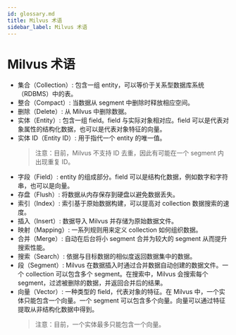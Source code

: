 ```yaml
---
id: glossary.md
title: Milvus 术语
sidebar_label: Milvus 术语
---
```


# Milvus 术语

- 集合（Collection）: 包含一组 entity，可以等价于关系型数据库系统（RDBMS）中的表。
- 整合（Compact）: 当数据从 segment 中删除时释放相应空间。
- 删除（Delete）: 从 Milvus 中删除数据。
- 实体（Entity）: 包含一组 field。field 与实际对象相对应。field 可以是代表对象属性的结构化数据，也可以是代表对象特征的向量。
- 实体 ID（Entity ID）: 用于指代一个 entity 的唯一值。
  > 注意：目前，Milvus 不支持 ID 去重，因此有可能在一个 segment 内出现重复 ID。
- 字段（Field）: entity 的组成部分。field 可以是结构化数据，例如数字和字符串，也可以是向量。
- 存盘（Flush）: 将数据从内存保存到硬盘以避免数据丢失。
- 索引（Index）: 索引基于原始数据构建，可以提高对 collection 数据搜索的速度。
- 插入（Insert）: 数据导入 Milvus 并存储为原始数据文件。
- 映射（Mapping）: 一系列规则用来定义 collection 如何组织数据。
- 合并（Merge）: 自动在后台将小 segment 合并为较大的 segment 从而提升搜索性能。
- 搜索（Search）: 依据与目标数据的相似度返回数据集中的数据。
- 段（Segment）: Milvus 在数据插入时通过合并数据自动创建的数据文件。一个 collection 可以包含多个 segment。在搜索中，Milvus 会搜索每个 segment，过滤被删除的数据，并返回合并后的结果。
- 向量（Vector）: 一种类型的 field，代表对象的特征。在 Milvus 中，一个实体只能包含一个向量。一个 segment 可以包含多个向量。向量可以通过特征提取从非结构化数据中得到。
  > 注意：目前，一个实体最多只能包含一个向量。
